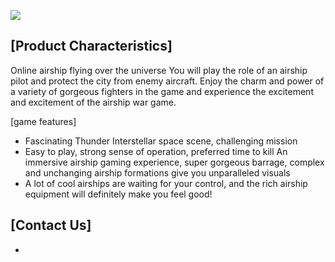 

![](https://github.com/lilaiwei1236/Lucky/blob/master/Cliiving.png)

## [Product Characteristics]

Online airship flying over the universe
You will play the role of an airship pilot and protect the city from enemy aircraft. Enjoy the charm and power of a variety of gorgeous fighters in the game and experience the excitement and excitement of the airship war game.

[game features]
- Fascinating Thunder Interstellar space scene, challenging mission
- Easy to play, strong sense of operation, preferred time to kill
An immersive airship gaming experience, super gorgeous barrage, complex and unchanging airship formations give you unparalleled visuals
- A lot of cool airships are waiting for your control, and the rich airship equipment will definitely make you feel good!
## [Contact Us]

*

